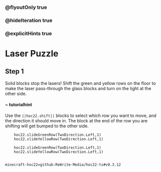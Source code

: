 ### @flyoutOnly true
### @hideIteration true
### @explicitHints true


# Laser Puzzle

## Step 1
Solid blocks stop the lasers! Shift the green and yellow rows on the floor to make the laser pass-through the glass blocks and turn on the light at the other side. 

#### ~ tutorialhint 
Use the ``||hoc22.shift||`` blocks to select which row you want to move, and the direction it should move in. The block at the end of the row you are shifting will get bumped to the other side.



```ghost
    hoc22.slideGreenRow(TwoDirection.Left,1)
    hoc22.slideYellowRow(TwoDirection.Left,1)
```
```template
    hoc22.slideGreenRow(TwoDirection.Left,1)
    hoc22.slideYellowRow(TwoDirection.Left,1)
      
```
```package
minecraft-hoc22=github:ReWrite-Media/hoc22-ts#v0.3.12
```